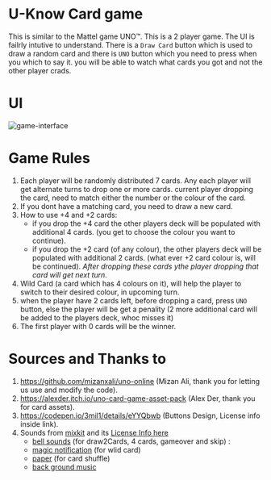 # U-Know Card game
This is similar to the Mattel game UNO™. This is a 2 player game. The UI is failrly intutive to understand. There is a `Draw Card` button which is used to draw a random card and there is `UNO` button which you need to press when you which to say it. you will be able to watch what cards you got and not the other player crads.

# UI
![game-interface](https://github.com/Sree-Vandana/PlaThyme/blob/main/client/src/images/UKnowGameUI.png)

# Game Rules
1. Each player will be randomly distributed 7 cards. Any each player will get alternate turns to drop one or more cards. current player dropping the card, need to match either the number or the colour of the card.
2. If you dont have a matching card, you need to draw a new card.
3. How to use +4 and +2 cards:
    * if you drop the +4 card the other players deck will be populated with additional 4 cards. (you get to choose the colour you want to continue).
    * if you drop the +2 card (of any colour), the other players deck will be populated with additional 2 cards. (what ever +2 card colour is, will be continued).
  *After dropping these cards ythe player dropping that card will get next turn.*
4. Wild Card (a card which has 4 colours on it), will help the player to switch to their desired colour, in upcoming turn.
5. when the player have 2 cards left, before dropping a card, press `UNO` button, else the player will be get a penality (2 more additional card will be added to the players deck, whoc misses it)
6. The first player with 0 cards will be the winner.

# Sources and Thanks to
1. https://github.com/mizanxali/uno-online (Mizan Ali, thank you for letting us use and modify the code).
2. https://alexder.itch.io/uno-card-game-asset-pack (Alex Der, thank you for card assets).
3. https://codepen.io/3mil1/details/eYYQbwb (Buttons Design, License info inside link).
4. Sounds from [mixkit](https://mixkit.co/) and its [License Info here](https://mixkit.co/license/#sfxFree)
    * [bell sounds](https://mixkit.co/free-sound-effects/bell/) (for draw2Cards, 4 cards, gameover and skip) : 
    * [magic notification](https://mixkit.co/free-sound-effects/magic/  ) (for wlid card)
    * [paper](https://mixkit.co/free-sound-effects/paper/) (for card shuffle)
    * [back ground music](https://mixkit.co/free-sound-effects/music/)
